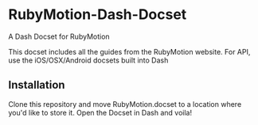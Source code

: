 # RubyMotion-Dash-Docset
A Dash Docset for RubyMotion

This docset includes all the guides from the RubyMotion website. For API, use the iOS/OSX/Android docsets built into Dash

## Installation
Clone this repository and move RubyMotion.docset to a location where you'd like to store it. Open the Docset in Dash and voila!